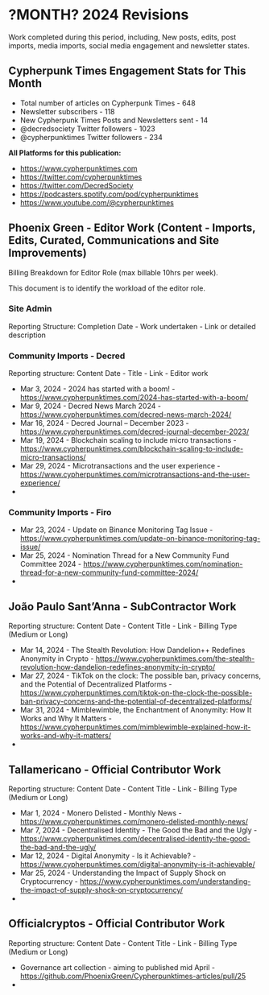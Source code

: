 # ?MONTH? 2024 Revisions

Work completed during this period, including, New posts, edits, post imports, media imports, social media engagement and newsletter states.


## Cypherpunk Times Engagement Stats for This Month

* Total number of articles on Cypherpunk Times - 648
* Newsletter subscribers - 118
* New Cypherpunk Times Posts and Newsletters sent - 14
* @decredsociety Twitter followers - 1023
* @cypherpunktimes Twitter followers - 234

**All Platforms for this publication:**

* https://www.cypherpunktimes.com
* https://twitter.com/cypherpunktimes
* https://twitter.com/DecredSociety
* https://podcasters.spotify.com/pod/cypherpunktimes
* https://www.youtube.com/@cypherpunktimes


## Phoenix Green - Editor Work (Content - Imports, Edits, Curated, Communications and Site Improvements)

Billing Breakdown for Editor Role (max billable 10hrs per week).

This document is to identify the workload of the editor role.


### Site Admin

Reporting Structure: Completion Date - Work undertaken - Link or detailed description


### Community Imports - Decred

Reporting structure: Content Date - Title - Link - Editor work

* Mar 3, 2024 - 2024 has started with a boom! - https://www.cypherpunktimes.com/2024-has-started-with-a-boom/
* Mar 9, 2024 - Decred News March 2024 - https://www.cypherpunktimes.com/decred-news-march-2024/
* Mar 16, 2024 - Decred Journal – December 2023 - https://www.cypherpunktimes.com/decred-journal-december-2023/
* Mar 19, 2024 - Blockchain scaling to include micro transactions - https://www.cypherpunktimes.com/blockchain-scaling-to-include-micro-transactions/
* Mar 29, 2024 - Microtransactions and the user experience - https://www.cypherpunktimes.com/microtransactions-and-the-user-experience/
* 


### Community Imports - Firo

* Mar 23, 2024 - Update on Binance Monitoring Tag Issue - https://www.cypherpunktimes.com/update-on-binance-monitoring-tag-issue/
* Mar 25, 2024 - Nomination Thread for a New Community Fund Committee 2024 - https://www.cypherpunktimes.com/nomination-thread-for-a-new-community-fund-committee-2024/
* 


## João Paulo Sant’Anna - SubContractor Work

Reporting structure: Content Date - Content Title - Link - Billing Type (Medium or Long)

* Mar 14, 2024 - The Stealth Revolution: How Dandelion++ Redefines Anonymity in Crypto - https://www.cypherpunktimes.com/the-stealth-revolution-how-dandelion-redefines-anonymity-in-crypto/
* Mar 27, 2024 - TikTok on the clock: The possible ban, privacy concerns, and the Potential of Decentralized Platforms - https://www.cypherpunktimes.com/tiktok-on-the-clock-the-possible-ban-privacy-concerns-and-the-potential-of-decentralized-platforms/
* Mar 31, 2024 - Mimblewimble, the Enchantment of Anonymity: How It Works and Why It Matters - https://www.cypherpunktimes.com/mimblewimble-explained-how-it-works-and-why-it-matters/
* 


## Tallamericano - Official Contributor Work

Reporting structure: Content Date - Content Title - Link - Billing Type (Medium or Long)

* Mar 1, 2024 - Monero Delisted - Monthly News - https://www.cypherpunktimes.com/monero-delisted-monthly-news/
* Mar 7, 2024 - Decentralised Identity - The Good the Bad and the Ugly - https://www.cypherpunktimes.com/decentralised-identity-the-good-the-bad-and-the-ugly/
* Mar 12, 2024 - Digital Anonymity - Is it Achievable? - https://www.cypherpunktimes.com/digital-anonymity-is-it-achievable/
* Mar 25, 2024 - Understanding the Impact of Supply Shock on Cryptocurrency - https://www.cypherpunktimes.com/understanding-the-impact-of-supply-shock-on-cryptocurrency/
* 


## Officialcryptos - Official Contributor Work

Reporting structure: Content Date - Content Title - Link - Billing Type (Medium or Long)

* Governance art collection - aiming to published mid April - https://github.com/PhoenixGreen/Cypherpunktimes-articles/pull/25
* 
